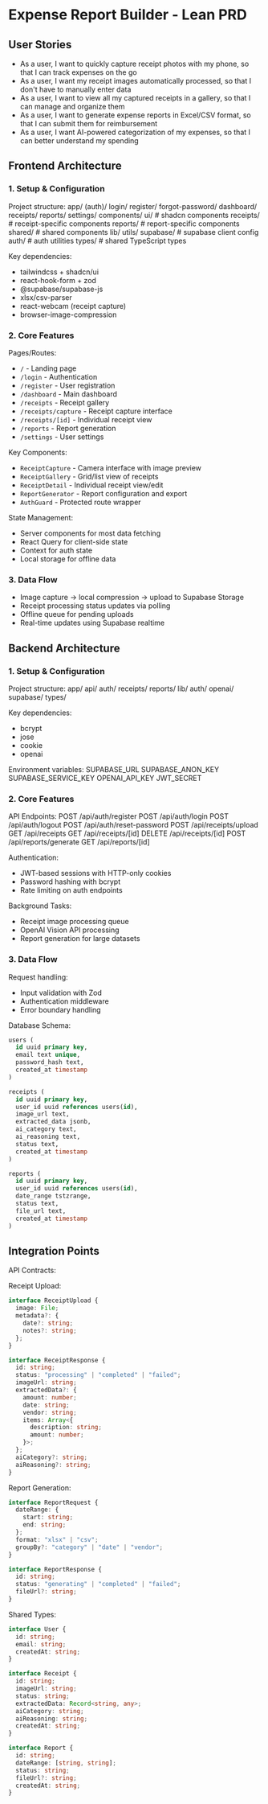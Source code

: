 # Expense Report Builder - Lean PRD

## User Stories

- As a user, I want to quickly capture receipt photos with my phone, so that I can track expenses on the go
- As a user, I want my receipt images automatically processed, so that I don't have to manually enter data
- As a user, I want to view all my captured receipts in a gallery, so that I can manage and organize them
- As a user, I want to generate expense reports in Excel/CSV format, so that I can submit them for reimbursement
- As a user, I want AI-powered categorization of my expenses, so that I can better understand my spending

## Frontend Architecture

### 1. Setup & Configuration

Project structure:
app/
(auth)/
login/
register/
forgot-password/
dashboard/
receipts/
reports/
settings/
components/
ui/ # shadcn components
receipts/ # receipt-specific components
reports/ # report-specific components
shared/ # shared components
lib/
utils/
supabase/ # supabase client config
auth/ # auth utilities
types/ # shared TypeScript types

Key dependencies:

- tailwindcss + shadcn/ui
- react-hook-form + zod
- @supabase/supabase-js
- xlsx/csv-parser
- react-webcam (receipt capture)
- browser-image-compression

### 2. Core Features

Pages/Routes:

- `/` - Landing page
- `/login` - Authentication
- `/register` - User registration
- `/dashboard` - Main dashboard
- `/receipts` - Receipt gallery
- `/receipts/capture` - Receipt capture interface
- `/receipts/[id]` - Individual receipt view
- `/reports` - Report generation
- `/settings` - User settings

Key Components:

- `ReceiptCapture` - Camera interface with image preview
- `ReceiptGallery` - Grid/list view of receipts
- `ReceiptDetail` - Individual receipt view/edit
- `ReportGenerator` - Report configuration and export
- `AuthGuard` - Protected route wrapper

State Management:

- Server components for most data fetching
- React Query for client-side state
- Context for auth state
- Local storage for offline data

### 3. Data Flow

- Image capture → local compression → upload to Supabase Storage
- Receipt processing status updates via polling
- Offline queue for pending uploads
- Real-time updates using Supabase realtime

## Backend Architecture

### 1. Setup & Configuration

Project structure:
app/
api/
auth/
receipts/
reports/
lib/
auth/
openai/
supabase/
types/

Key dependencies:

- bcrypt
- jose
- cookie
- openai

Environment variables:
SUPABASE_URL
SUPABASE_ANON_KEY
SUPABASE_SERVICE_KEY
OPENAI_API_KEY
JWT_SECRET

### 2. Core Features

API Endpoints:
POST /api/auth/register
POST /api/auth/login
POST /api/auth/logout
POST /api/auth/reset-password
POST /api/receipts/upload
GET /api/receipts
GET /api/receipts/[id]
DELETE /api/receipts/[id]
POST /api/reports/generate
GET /api/reports/[id]

Authentication:

- JWT-based sessions with HTTP-only cookies
- Password hashing with bcrypt
- Rate limiting on auth endpoints

Background Tasks:

- Receipt image processing queue
- OpenAI Vision API processing
- Report generation for large datasets

### 3. Data Flow

Request handling:

- Input validation with Zod
- Authentication middleware
- Error boundary handling

Database Schema:

```sql
users (
  id uuid primary key,
  email text unique,
  password_hash text,
  created_at timestamp
)

receipts (
  id uuid primary key,
  user_id uuid references users(id),
  image_url text,
  extracted_data jsonb,
  ai_category text,
  ai_reasoning text,
  status text,
  created_at timestamp
)

reports (
  id uuid primary key,
  user_id uuid references users(id),
  date_range tstzrange,
  status text,
  file_url text,
  created_at timestamp
)
```

## Integration Points

API Contracts:

Receipt Upload:

```typescript
interface ReceiptUpload {
  image: File;
  metadata?: {
    date?: string;
    notes?: string;
  };
}

interface ReceiptResponse {
  id: string;
  status: "processing" | "completed" | "failed";
  imageUrl: string;
  extractedData?: {
    amount: number;
    date: string;
    vendor: string;
    items: Array<{
      description: string;
      amount: number;
    }>;
  };
  aiCategory?: string;
  aiReasoning?: string;
}
```

Report Generation:

```typescript
interface ReportRequest {
  dateRange: {
    start: string;
    end: string;
  };
  format: "xlsx" | "csv";
  groupBy?: "category" | "date" | "vendor";
}

interface ReportResponse {
  id: string;
  status: "generating" | "completed" | "failed";
  fileUrl?: string;
}
```

Shared Types:

```typescript
interface User {
  id: string;
  email: string;
  createdAt: string;
}

interface Receipt {
  id: string;
  imageUrl: string;
  status: string;
  extractedData: Record<string, any>;
  aiCategory: string;
  aiReasoning: string;
  createdAt: string;
}

interface Report {
  id: string;
  dateRange: [string, string];
  status: string;
  fileUrl?: string;
  createdAt: string;
}
```
